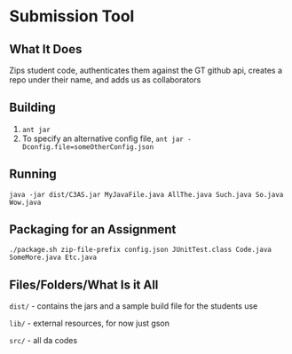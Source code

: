 Submission Tool
============

What It Does
------------
Zips student code, authenticates them against the GT github api, creates a repo under their name, and adds us as collaborators

Building
--------
1. `ant jar`
2. To specify an alternative config file, `ant jar -Dconfig.file=someOtherConfig.json`

Running
-------
`java -jar dist/C3AS.jar MyJavaFile.java AllThe.java Such.java So.java Wow.java`

Packaging for an Assignment
---------------------------
`./package.sh zip-file-prefix config.json JUnitTest.class Code.java SomeMore.java Etc.java`

Files/Folders/What Is it All
----------------------------
`dist/` - contains the jars and a sample build file for the students use

`lib/` - external resources, for now just gson

`src/` - all da codes
